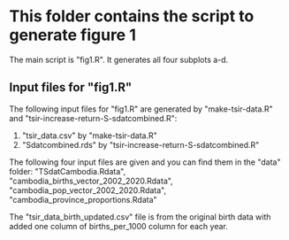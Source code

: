 # This folder contains the script to generate figure 1

The main script is "fig1.R". It generates all four subplots a-d.

## Input files for "fig1.R"
The following input files for "fig1.R" are generated by "make-tsir-data.R" and "tsir-increase-return-S-sdatcombined.R":
1) "tsir_data.csv" by "make-tsir-data.R"
2) "Sdatcombined.rds" by "tsir-increase-return-S-sdatcombined.R"

The following four input files are given and you can find them in the "data" folder:
"TSdatCambodia.Rdata", "cambodia_births_vector_2002_2020.Rdata", "cambodia_pop_vector_2002_2020.Rdata", "cambodia_province_proportions.Rdata"

The "tsir_data_birth_updated.csv" file is from the original birth data with added one column of births_per_1000 column for each year.

